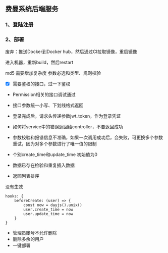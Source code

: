 ## 费曼系统后端服务

### 1、登陆注册

### 2、部署

废弃：推送Docker到Docker hub，然后通过CI拉取镜像，重启镜像

进入机器，重新build，然后restart

md5 需要增加复杂度
参数必选和类型、规则校验

- [x] 需要鉴权的接口，过一下鉴权
- Permission相关的接口调试通过

- 接口参数统一小写、下划线格式返回
- 登录完成后，请求头传递参数jwt_token，作为登录凭证
- 如何将service中的错误返回给controller，不要返回成功
- 参数校验和报错信息不准确，如果一次调用成功后，会失败，可更换多个参数重试，因为对多个参数进行了唯一值的限制
- 个别create_time和update_time 初始值为0
- 数据已存在检验和重复插入数据
- 返回列表排序

没有生效
```
hooks: {
    beforeCreate: (user) => {
        const now = dayjs().unix()
        user.create_time = now
        user.update_time = now
    }
}
```

- 管理员账号不允许删除
- 删除多余的用户
- 一键部署